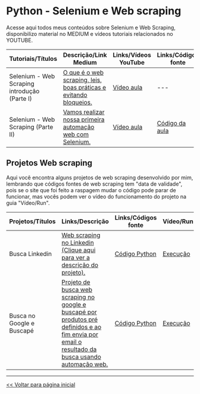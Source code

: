 # Python - Selenium e Web scraping
Acesse aqui todos meus conteúdos sobre Selenium e Web Scraping, disponibilizo material no MEDIUM e vídeos tutoriais relacionados no YOUTUBE.

| Tutoriais/Títulos    | Descrição/Link Medium  | Links/Vídeos YouTube | Links/Códigos fonte |
| --- | --- | --- | --- |
| Selenium - Web Scraping introdução (Parte I) | [O que é o web scraping, leis, boas práticas e evitando bloqueios.](https://medium.com/@dev.daniel.amorim/python-selenium-web-scraping-i-2754b4fe94cb) | [Vídeo aula](https://youtu.be/Nbr0mB70-MI) | --- |
| Selenium - Web Scraping (Parte II) | [Vamos realizar nossa primeira automação web com Selenium.](https://medium.com/@dev.daniel.amorim/python-selenium-web-scraping-ii-8a7c20d85c65) | [Vídeo aula](https://youtu.be/SdN0VzICR4Y) | [Código da aula](https://github.com/dev-daniel-amorim/Python-Selenium-Aula-II/blob/main/main.py) |

## Projetos Web scraping
Aqui você encontra alguns projetos de web scraping desenvolvido por mim, lembrando que códigos fontes de web scraping tem "data de validade", pois se o site que foi feito a raspagem mudar o código pode parar de funcionar, mas vocês podem ver o vídeo do funcionamento do projeto na guia "Vídeo/Run".

| Projetos/Títulos  | Links/Descrição | Links/Códigos fonte | Vídeo/Run |
| --- | --- | --- | --- |
| Busca Linkedin | [Web scraping no Linkedin (Clique aqui para ver a descrição do projeto).](https://github.com/dev-daniel-amorim/WS-Projeto-Busca-Linkedin/blob/main/README.md)  | [Código Python](https://github.com/dev-daniel-amorim/WS-Projeto-Busca-Linkedin/blob/main/main.py) | [Execução](https://youtu.be/nVoZQ7cJGXI) |
| Busca no Google e Buscapé | [Projeto de busca web scraping no google e buscapé por produtos pré definidos e ao fim envia por email o resultado da busca usando automação web.](https://github.com/dev-daniel-amorim/WS---Projeto-Google-e-Buscape)  | [Código Python](https://github.com/dev-daniel-amorim/WS---Projeto-Google-e-Buscape/blob/main/DS-Automacao_web.ipynb) | [Execução](https://youtu.be/4MNhWCrSUuk) |


<hr>

[<< Voltar para página inicial](https://github.com/dev-daniel-amorim)
